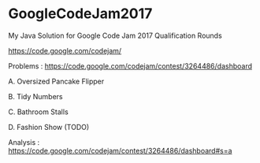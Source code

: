 # GoogleCodeJam2017
My Java Solution for Google Code Jam 2017 Qualification Rounds 


https://code.google.com/codejam/

Problems : 
https://code.google.com/codejam/contest/3264486/dashboard

A. Oversized Pancake Flipper

B. Tidy Numbers

C. Bathroom Stalls

D. Fashion Show (TODO)

Analysis :
https://code.google.com/codejam/contest/3264486/dashboard#s=a
